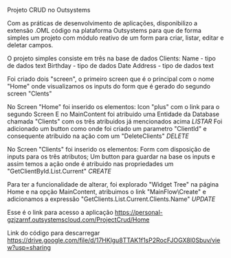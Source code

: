 Projeto CRUD no Outsystems

Com as práticas de desenvolvimento de aplicações, disponibilizo a extensão .OML código na plataforma Outsystems
para que de forma simples um projeto com módulo reativo de um form para criar, listar, editar e deletar campos.

O projeto simples consiste em três na base de dados Clients:
Name - tipo de dados text
Birthday - tipo de dados Date
Address - tipo de dados text

Foi criado dois "screen", o primeiro screen que é o principal com o nome "Home"
onde visualizamos os inputs do form que é gerado do segundo screen "Clents"

No Screen "Home" foi inserido os elementos:
Icon "plus" com o link para o segundo Screen
E no MainContent foi atribuido uma Entidade da Database chamada "Clients" com os três atribuidos já mencionados acima
*LISTAR*
Foi adicionado um button como onde foi criado um parametro "ClientId" e consequente atribuido na ação com um "DeleteClients"
*DELETE*

No Screen "Clients" foi inserido os elementos:
Form com disposição de inputs para os três atributos;
Um button para guardar na base os inputs e assim temos a ação onde é atribuido nas propriedades um "GetClientById.List.Current"
*CREATE*

Para ter a funcionalidade de alterar, foi explorado "Widget Tree" na página Home e na opção MainContent, atribuimos o link "MainFlow\Create"
e adicionamos a expressão "GetClients.List.Current.Clients.Name"
*UPDATE*

Esse é o link para acesso a aplicação
https://personal-gzjzarnf.outsystemscloud.com/ProjectCrud/Home

Link do código para descarregar
https://drive.google.com/file/d/17HKlgu8TTAK1f1sP2RocFJOGX8l0Sbuv/view?usp=sharing